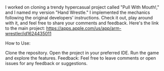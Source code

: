 I worked on cloning a trendy hypercasual project called "Pull With Mouth!," and I named my version "Hand Wrestle." I implemented the mechanics following the original developers' instructions. Check it out, play around with it, and feel free to share your comments and feedback. Here's the link to the main project: https://apps.apple.com/us/app/arm-wrestler/id1624435011

How to Use:

Clone the repository.
Open the project in your preferred IDE.
Run the game and explore the features.
Feedback:
Feel free to leave comments or open issues for any feedback or suggestions.
